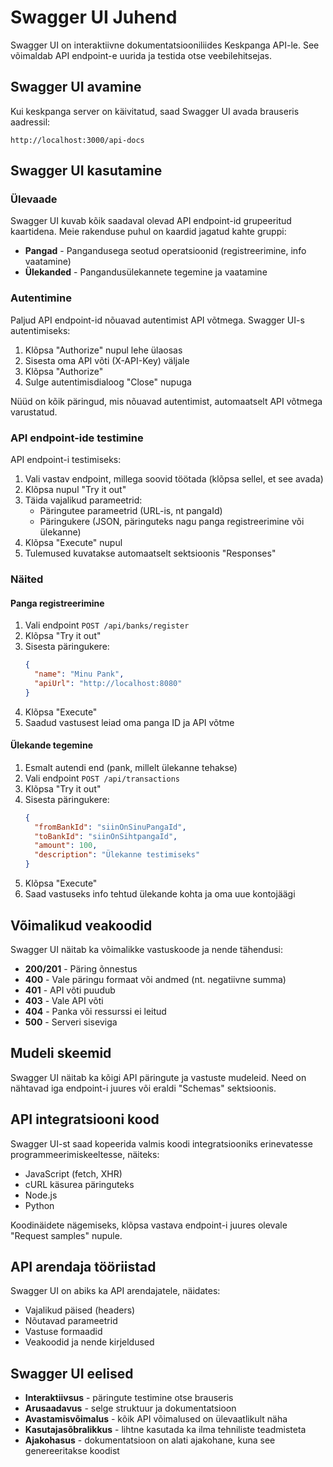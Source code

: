 # Swagger UI Juhend

Swagger UI on interaktiivne dokumentatsiooniliides Keskpanga API-le. See võimaldab API endpoint-e uurida ja testida otse veebilehitsejas.

## Swagger UI avamine

Kui keskpanga server on käivitatud, saad Swagger UI avada brauseris aadressil:

```
http://localhost:3000/api-docs
```

## Swagger UI kasutamine

### Ülevaade

Swagger UI kuvab kõik saadaval olevad API endpoint-id grupeeritud kaartidena. Meie rakenduse puhul on kaardid jagatud kahte gruppi:

- **Pangad** - Pangandusega seotud operatsioonid (registreerimine, info vaatamine)
- **Ülekanded** - Pangandusülekannete tegemine ja vaatamine

### Autentimine

Paljud API endpoint-id nõuavad autentimist API võtmega. Swagger UI-s autentimiseks:

1. Klõpsa "Authorize" nupul lehe ülaosas
2. Sisesta oma API võti (X-API-Key) väljale
3. Klõpsa "Authorize"
4. Sulge autentimisdialoog "Close" nupuga

Nüüd on kõik päringud, mis nõuavad autentimist, automaatselt API võtmega varustatud.

### API endpoint-ide testimine

API endpoint-i testimiseks:

1. Vali vastav endpoint, millega soovid töötada (klõpsa sellel, et see avada)
2. Klõpsa nupul "Try it out"
3. Täida vajalikud parameetrid:
   - Päringutee parameetrid (URL-is, nt pangaId)
   - Päringukere (JSON, päringuteks nagu panga registreerimine või ülekanne)
4. Klõpsa "Execute" nupul
5. Tulemused kuvatakse automaatselt sektsioonis "Responses"

### Näited

#### Panga registreerimine

1. Vali endpoint `POST /api/banks/register`
2. Klõpsa "Try it out"
3. Sisesta päringukere:
   ```json
   {
     "name": "Minu Pank",
     "apiUrl": "http://localhost:8080"
   }
   ```
4. Klõpsa "Execute"
5. Saadud vastusest leiad oma panga ID ja API võtme

#### Ülekande tegemine

1. Esmalt autendi end (pank, millelt ülekanne tehakse)
2. Vali endpoint `POST /api/transactions`
3. Klõpsa "Try it out"
4. Sisesta päringukere:
   ```json
   {
     "fromBankId": "siinOnSinuPangaId",
     "toBankId": "siinOnSihtpangaId",
     "amount": 100,
     "description": "Ülekanne testimiseks"
   }
   ```
5. Klõpsa "Execute"
6. Saad vastuseks info tehtud ülekande kohta ja oma uue kontojäägi

## Võimalikud veakoodid

Swagger UI näitab ka võimalikke vastuskoode ja nende tähendusi:

- **200/201** - Päring õnnestus
- **400** - Vale päringu formaat või andmed (nt. negatiivne summa)
- **401** - API võti puudub
- **403** - Vale API võti
- **404** - Panka või ressurssi ei leitud
- **500** - Serveri siseviga

## Mudeli skeemid

Swagger UI näitab ka kõigi API päringute ja vastuste mudeleid. Need on nähtavad iga endpoint-i juures või eraldi "Schemas" sektsioonis.

## API integratsiooni kood

Swagger UI-st saad kopeerida valmis koodi integratsiooniks erinevatesse programmeerimiskeeltesse, näiteks:

- JavaScript (fetch, XHR)
- cURL käsurea päringuteks
- Node.js
- Python

Koodinäidete nägemiseks, klõpsa vastava endpoint-i juures olevale "Request samples" nupule.

## API arendaja tööriistad

Swagger UI on abiks ka API arendajatele, näidates:

- Vajalikud päised (headers)
- Nõutavad parameetrid
- Vastuse formaadid
- Veakoodid ja nende kirjeldused

## Swagger UI eelised

- **Interaktiivsus** - päringute testimine otse brauseris
- **Arusaadavus** - selge struktuur ja dokumentatsioon
- **Avastamisvõimalus** - kõik API võimalused on ülevaatlikult näha
- **Kasutajasõbralikkus** - lihtne kasutada ka ilma tehniliste teadmisteta
- **Ajakohasus** - dokumentatsioon on alati ajakohane, kuna see genereeritakse koodist